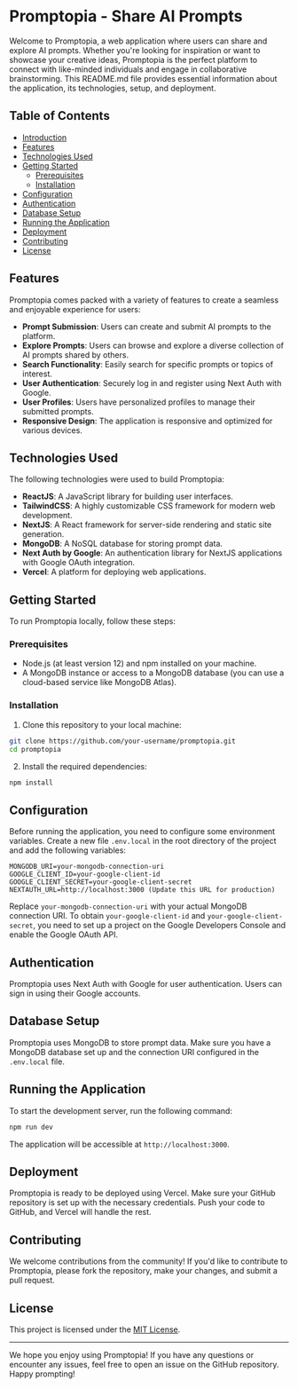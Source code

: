 # Promptopia - Share AI Prompts

Welcome to Promptopia, a web application where users can share and explore AI prompts. Whether you're looking for inspiration or want to showcase your creative ideas, Promptopia is the perfect platform to connect with like-minded individuals and engage in collaborative brainstorming. This README.md file provides essential information about the application, its technologies, setup, and deployment.

## Table of Contents

- [Introduction](#promptopia---share-ai-prompts)
- [Features](#features)
- [Technologies Used](#technologies-used)
- [Getting Started](#getting-started)
  - [Prerequisites](#prerequisites)
  - [Installation](#installation)
- [Configuration](#configuration)
- [Authentication](#authentication)
- [Database Setup](#database-setup)
- [Running the Application](#running-the-application)
- [Deployment](#deployment)
- [Contributing](#contributing)
- [License](#license)

## Features

Promptopia comes packed with a variety of features to create a seamless and enjoyable experience for users:

- **Prompt Submission**: Users can create and submit AI prompts to the platform.
- **Explore Prompts**: Users can browse and explore a diverse collection of AI prompts shared by others.
- **Search Functionality**: Easily search for specific prompts or topics of interest.
- **User Authentication**: Securely log in and register using Next Auth with Google.
- **User Profiles**: Users have personalized profiles to manage their submitted prompts.
- **Responsive Design**: The application is responsive and optimized for various devices.

## Technologies Used

The following technologies were used to build Promptopia:

- **ReactJS**: A JavaScript library for building user interfaces.
- **TailwindCSS**: A highly customizable CSS framework for modern web development.
- **NextJS**: A React framework for server-side rendering and static site generation.
- **MongoDB**: A NoSQL database for storing prompt data.
- **Next Auth by Google**: An authentication library for NextJS applications with Google OAuth integration.
- **Vercel**: A platform for deploying web applications.

## Getting Started

To run Promptopia locally, follow these steps:

### Prerequisites

- Node.js (at least version 12) and npm installed on your machine.
- A MongoDB instance or access to a MongoDB database (you can use a cloud-based service like MongoDB Atlas).

### Installation

1. Clone this repository to your local machine:

```bash
git clone https://github.com/your-username/promptopia.git
cd promptopia
```

2. Install the required dependencies:

```bash
npm install
```

## Configuration

Before running the application, you need to configure some environment variables. Create a new file `.env.local` in the root directory of the project and add the following variables:

```
MONGODB_URI=your-mongodb-connection-uri
GOOGLE_CLIENT_ID=your-google-client-id
GOOGLE_CLIENT_SECRET=your-google-client-secret
NEXTAUTH_URL=http://localhost:3000 (Update this URL for production)
```

Replace `your-mongodb-connection-uri` with your actual MongoDB connection URI. To obtain `your-google-client-id` and `your-google-client-secret`, you need to set up a project on the Google Developers Console and enable the Google OAuth API.

## Authentication

Promptopia uses Next Auth with Google for user authentication. Users can sign in using their Google accounts.

## Database Setup

Promptopia uses MongoDB to store prompt data. Make sure you have a MongoDB database set up and the connection URI configured in the `.env.local` file.

## Running the Application

To start the development server, run the following command:

```bash
npm run dev
```

The application will be accessible at `http://localhost:3000`.

## Deployment

Promptopia is ready to be deployed using Vercel. Make sure your GitHub repository is set up with the necessary credentials. Push your code to GitHub, and Vercel will handle the rest.

## Contributing

We welcome contributions from the community! If you'd like to contribute to Promptopia, please fork the repository, make your changes, and submit a pull request.

## License

This project is licensed under the [MIT License](LICENSE).

---

We hope you enjoy using Promptopia! If you have any questions or encounter any issues, feel free to open an issue on the GitHub repository. Happy prompting!
